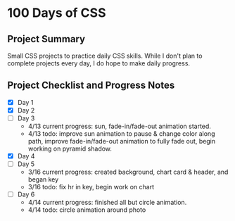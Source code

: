 # 100 Days of CSS #

## Project Summary ##
Small CSS projects to practice daily CSS skills.
While I don't plan to complete projects every day, I do hope to make daily progress.

## Project Checklist and Progress Notes ##
- [x] Day 1
- [x] Day 2
- [ ] Day 3
    - 4/13 current progress: sun, fade-in/fade-out animation started.
    - 4/13 todo: improve sun animation to pause & change color along path, improve fade-in/fade-out animation to fully fade out, begin working on pyramid shadow.
- [x] Day 4
- [ ] Day 5
    - 3/16 current progress: created background, chart card & header, and began key
    - 3/16 todo: fix hr in key, begin work on chart
- [ ] Day 6
    - 4/14 current progress: finished all but circle animation.
    - 4/14 todo: circle animation around photo
